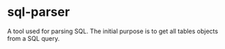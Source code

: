 # sql-parser
A tool used for parsing SQL. The initial purpose is to get all tables objects from a SQL query.